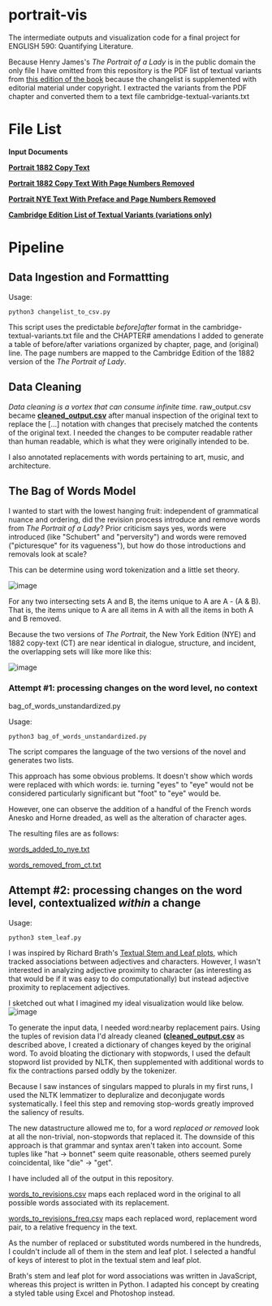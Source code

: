# portrait-vis
The intermediate outputs and visualization code for a final project for ENGLISH 590: Quantifying Literature.  

Because Henry James's *The Portrait of a Lady* is in the public domain the only file I have omitted from this repository is the PDF list of textual variants from [this edition of the book](https://www.cambridge.org/core/books/abs/portrait-of-a-lady/textual-variants/043E375660B293FE913A585215206122) because the changelist is supplemented with editorial material under copyright. I extracted the variants from the PDF chapter and converted them to a text file cambridge-textual-variants.txt

# File List

**Input Documents**

[**Portrait 1882 Copy Text**](https://github.com/wintere/portrait-vis/blob/main/raw-portrait-1881-copy.txt)

[**Portrait 1882 Copy Text With Page Numbers Removed**](https://github.com/wintere/portrait-vis/blob/main/raw-portrait-1881-copy-no-pagenums.txt)

[**Portrait NYE Text With Preface and Page Numbers Removed**](https://github.com/wintere/portrait-vis/blob/main/raw-portrait-1908-nye-no-preface.txt)

[**Cambridge Edition List of Textual Variants (variations only)**](https://github.com/wintere/portrait-vis/blob/main/cambridge-textual-variants.txt)

# Pipeline

## Data Ingestion and Formattting

Usage: 
```
python3 changelist_to_csv.py
```
This script uses the predictable *before]after* format in the cambridge-textual-variants.txt file and the CHAPTER# amendations I added to generate a table of before/after variations organized by chapter, page, and (original) line. The page numbers are mapped to the Cambridge Edition of the 1882 version of the *The Portrait of Lady*. 

## Data Cleaning

*Data cleaning is a vortex that can consume infinite time.*
raw_output.csv became [**cleaned_output.csv**](https://github.com/wintere/portrait-vis/blob/main/cleaned_output.csv) after manual inspection of the original text to replace the [...] notation with changes that precisely matched the contents of the original text. I needed the changes to be computer readable rather than human readable, which is what they were originally intended to be.

I also annotated replacements with words pertaining to art, music, and architecture.


## The Bag of Words Model

I wanted to start with the lowest hanging fruit: independent of grammatical nuance and ordering, did the revision process introduce and remove words from *The Portrait of a Lady*? Prior criticism says yes, words were introduced (like "Schubert" and "perversity") and words were removed ("picturesque" for its vagueness"), but how do those introductions and removals look at scale?

This can be determine using word tokenization and a little set theory.

![image](https://user-images.githubusercontent.com/7553742/164237906-c96992b1-208c-415b-b182-489b970961b3.png)

For any two intersecting sets A and B, the items unique to A are A - (A & B). That is, the items unique to A are all items in A with all the items in both A and B removed.

Because the two versions of *The Portrait*, the New York Edition (NYE) and 1882 copy-text (CT) are near identical in dialogue, structure, and incident, the overlapping sets will like more like this:

![image](https://user-images.githubusercontent.com/7553742/164240328-5287033b-cb63-4064-906f-64d79947b1fb.png)

### Attempt #1: processing changes on the word level, no context

bag_of_words_unstandardized.py

Usage: 
```
python3 bag_of_words_unstandardized.py
```
The script compares the language of the two versions of the novel and generates two lists.

This approach has some obvious problems. It doesn't show which words were replaced with which words: ie. turning "eyes" to "eye" would not be considered particularly significant but "foot" to "eye" would be. 

However, one can observe the addition of a handful of the French words Anesko and Horne dreaded, as well as the alteration of character ages.

The resulting files are as follows:

[words_added_to_nye.txt](https://github.com/wintere/portrait-vis/blob/main/words_added_to_nye.txt)

[words_removed_from_ct.txt](https://github.com/wintere/portrait-vis/blob/main/words_removed_from_ct.txt)

## Attempt #2: processing changes on the word level, contextualized *within* a change


Usage: 
```
python3 stem_leaf.py
```

I was inspired by Richard Brath's [Textual Stem and Leaf plots](https://observablehq.com/@abebrath/word-associations-stem-and-leaf), which tracked associations between adjectives and characters. However, I wasn't interested in analyzing adjective proximity to character (as interesting as that would be if it was easy to do computationally) but instead adjective proximity to replacement adjectives. 

I sketched out what I imagined my ideal visualization would like below.
![image](https://user-images.githubusercontent.com/7553742/164342464-4171778c-0e67-484d-ba0f-9be88c0d7d8a.png)

To generate the input data, I needed word:nearby replacement pairs. Using the tuples of revision data I'd already cleaned **([cleaned_output.csv](https://github.com/wintere/portrait-vis/blob/main/cleaned_output.csv)** as described above, I created a dictionary of changes keyed by the original word. To avoid bloating the dictionary with stopwords, I used the default stopword list provided by NLTK, then supplemented with additional words to fix the contractions parsed oddly by the tokenizer.

Because I saw instances of singulars mapped to plurals in my first runs, I used the NLTK lemmatizer to depluralize and deconjugate words systematically. I feel this step and removing stop-words greatly improved the saliency of results.

The new datastructure allowed me to, for a word *replaced or removed* look at all the non-trivial, non-stopwords that replaced it. The downside of this approach is that grammar and syntax aren't taken into account. Some tuples like "hat -> bonnet" seem quite reasonable, others seemed purely coincidental, like "die" -> "get".

I have included all of the output in this repository.

[words_to_revisions.csv](https://github.com/wintere/portrait-vis/blob/main/words_to_revisions.csv) maps each replaced word in the original to all possible words associated with its replacement.

[words_to_revisions_freq.csv](https://github.com/wintere/portrait-vis/blob/main/words_to_revisions_freq.csv) maps each replaced word, replacement word pair, to a relative frequency in the text.

As the number of replaced or substituted words numbered in the hundreds, I couldn't include all of them in the stem and leaf plot. I selected a handful of keys of interest to plot in the textual stem and leaf plot.

Brath's stem and leaf plot for word associations was written in JavaScript, whereas this project is written in Python. I adapted his concept by creating a styled table using Excel and Photoshop instead.
